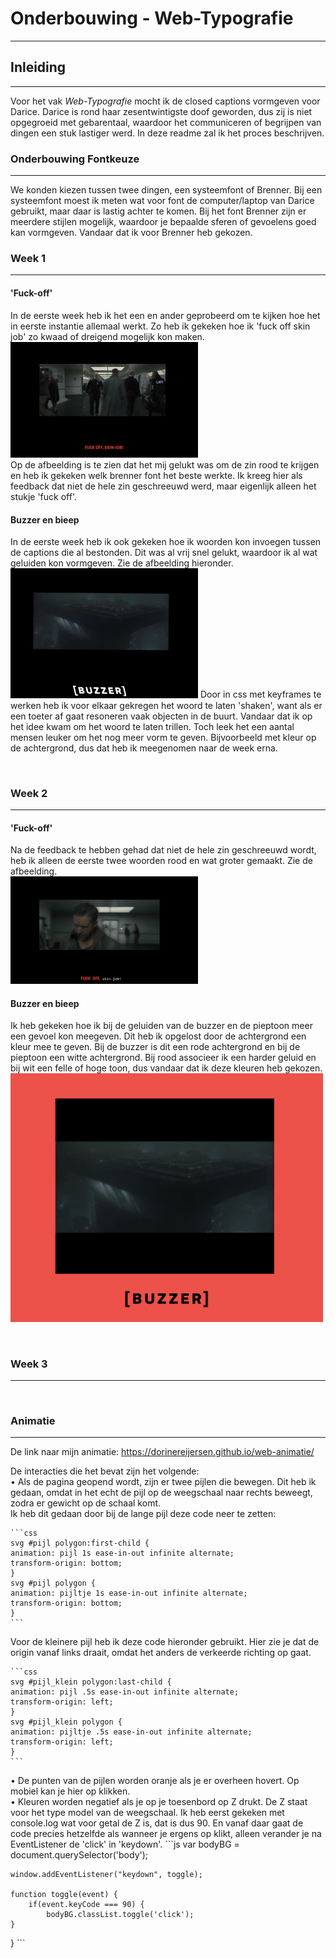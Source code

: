 # Onderbouwing - Web-Typografie
---

## Inleiding
---
Voor het vak *Web-Typografie* mocht ik de closed captions vormgeven voor Darice. Darice is rond haar zesentwintigste doof geworden, dus zij is niet opgegroeid met gebarentaal, waardoor het communiceren of begrijpen van dingen een stuk lastiger werd.
In deze readme zal ik het proces beschrijven.
<br>

### Onderbouwing Fontkeuze
---
We konden kiezen tussen twee dingen, een systeemfont of Brenner. Bij een systeemfont moest ik meten wat voor font de computer/laptop van Darice gebruikt, maar daar is lastig achter te komen. Bij het font Brenner zijn er meerdere stijlen mogelijk, waardoor je bepaalde sferen of gevoelens goed kan vormgeven. Vandaar dat ik voor Brenner heb gekozen.
<br>

### Week 1
---
#### 'Fuck-off'
In de eerste week heb ik het een en ander geprobeerd om te kijken hoe het in eerste instantie allemaal werkt. 
Zo heb ik gekeken hoe ik 'fuck off skin job' zo kwaad of dreigend mogelijk kon maken. <br>
<img src="images/fuckoff.png" width="300"></img> <br>
Op de afbeelding is te zien dat het mij gelukt was om de zin rood te krijgen en heb ik gekeken welk brenner font het beste werkte. Ik kreeg hier als feedback dat niet de hele zin geschreeuwd werd, maar eigenlijk alleen het stukje 'fuck off'.

#### Buzzer en bieep
In de eerste week heb ik ook gekeken hoe ik woorden kon invoegen tussen de captions die al bestonden. Dit was al vrij snel gelukt, waardoor ik al wat geluiden kon vormgeven. Zie de afbeelding hieronder. <br>
<img src="images/buzzer.png" width="300"></img>
Door in css met keyframes te werken heb ik voor elkaar gekregen het woord te laten 'shaken', want als er een toeter af gaat resoneren vaak objecten in de buurt. Vandaar dat ik op het idee kwam om het woord te laten trillen. Toch leek het een aantal mensen leuker om het nog meer vorm te geven. Bijvoorbeeld met kleur op de achtergrond, dus dat heb ik meegenomen naar de week erna.

<br>

### Week 2
---
#### 'Fuck-off'
Na de feedback te hebben gehad dat niet de hele zin geschreeuwd wordt, heb ik alleen de eerste twee woorden rood en wat groter gemaakt. Zie de afbeelding. <br>
<img src="images/fuckoff2.png" width="300"></img>

#### Buzzer en bieep
Ik heb gekeken hoe ik bij de geluiden van de buzzer en de pieptoon meer een gevoel kon meegeven. Dit heb ik opgelost door de achtergrond een kleur mee te geven. Bij de buzzer is dit een rode achtergrond en bij de pieptoon een witte achtergrond. 
Bij rood associeer ik een harder geluid en bij wit een felle of hoge toon, dus vandaar dat ik deze kleuren heb gekozen.<br>
<img src="images/buzzer2.png" width="500"></img>

<br>

### Week 3
---



<br>


### Animatie
---
De link naar mijn animatie: https://dorinereijersen.github.io/web-animatie/

De interacties die het bevat zijn het volgende:<br>
 • Als de pagina geopend wordt, zijn er twee pijlen die bewegen. Dit heb ik gedaan, omdat in het echt de pijl op de weegschaal naar rechts beweegt, zodra er gewicht op de schaal komt. <br>
 Ik heb dit gedaan door bij de lange pijl deze code neer te zetten:
    
    ```css
    svg #pijl polygon:first-child {
    animation: pijl 1s ease-in-out infinite alternate;
    transform-origin: bottom;
    }
    svg #pijl polygon {
    animation: pijltje 1s ease-in-out infinite alternate;
    transform-origin: bottom;
    }
    ```
    
Voor de kleinere pijl heb ik deze code hieronder gebruikt. Hier zie je dat de origin vanaf links draait, omdat het anders de verkeerde richting op gaat.

    ```css
    svg #pijl_klein polygon:last-child {
    animation: pijl .5s ease-in-out infinite alternate;
    transform-origin: left;
    }
    svg #pijl_klein polygon {
    animation: pijltje .5s ease-in-out infinite alternate;
    transform-origin: left;
    }
    ```

• De punten van de pijlen worden oranje als je er overheen hovert. Op mobiel kan je hier op klikken. <br>
• Kleuren worden negatief als je op je toesenbord op Z drukt. De Z staat voor het type model van de weegschaal. 
Ik heb eerst gekeken met console.log wat voor getal de Z is, dat is dus 90. En vanaf daar gaat de code precies hetzelfde als wanneer je ergens op klikt, alleen verander je na EventListener de 'click' in 'keydown'.
    ```js
    var bodyBG = document.querySelector('body');

    window.addEventListener("keydown", toggle);

    function toggle(event) {
        if(event.keyCode === 90) {
            bodyBG.classList.toggle('click');
    }
 }
    ```
